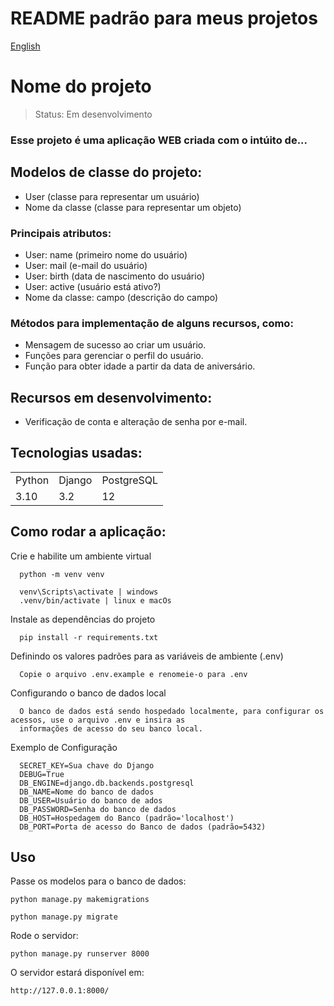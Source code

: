 # README padrão para meus projetos 
[English](https://github.com/MarcoTche/MarcoTche/blob/main/base_readme.md)

<h1>Nome do projeto</h1>

> Status: Em desenvolvimento

### Esse projeto é uma aplicação WEB criada com o intúito de...

## Modelos de classe do projeto:

+ User (classe para representar um usuário)
+ Nome da classe (classe para representar um objeto)
  
### Principais atributos:

+ User: name (primeiro nome do usuário)
+ User: mail (e-mail do usuário)
+ User: birth (data de nascimento do usuário)
+ User: active (usuário está ativo?)
+ Nome da classe: campo (descrição do campo)

### Métodos para implementação de alguns recursos, como:

* Mensagem de sucesso ao criar um usuário.
* Funções para gerenciar o perfil do usuário.
* Função para obter idade a partir da data de aniversário.

## Recursos em desenvolvimento:

- Verificação de conta e alteração de senha por e-mail.

## Tecnologias usadas:

<table>
  <tr>
    <td>Python</td>
    <td>Django</td>
    <td>PostgreSQL</td>
  </tr>
  <tr>
    <td>3.10</td>
    <td>3.2</td>
    <td>12</td>
  </tr>
</table>

## Como rodar a aplicação:

Crie e habilite um ambiente virtual
```console
  python -m venv venv
```
```console
  venv\Scripts\activate | windows
  .venv/bin/activate | linux e macOs
```

Instale as dependências do projeto
```console
  pip install -r requirements.txt
```

Definindo os valores padrões para as variáveis de ambiente (.env)
```
  Copie o arquivo .env.example e renomeie-o para .env
```

Configurando o banco de dados local
```
  O banco de dados está sendo hospedado localmente, para configurar os acessos, use o arquivo .env e insira as 
  informações de acesso do seu banco local.
```

Exemplo de Configuração
```
  SECRET_KEY=Sua chave do Django
  DEBUG=True
  DB_ENGINE=django.db.backends.postgresql
  DB_NAME=Nome do banco de dados
  DB_USER=Usuário do banco de ados
  DB_PASSWORD=Senha do banco de dados
  DB_HOST=Hospedagem do Banco (padrão='localhost')
  DB_PORT=Porta de acesso do Banco de dados (padrão=5432)
```
## Uso

Passe os modelos para o banco de dados:
```console
python manage.py makemigrations
```
```console
python manage.py migrate
```

Rode o servidor:
```console
python manage.py runserver 8000
```

O servidor estará disponível em: 
```console
http://127.0.0.1:8000/
```
